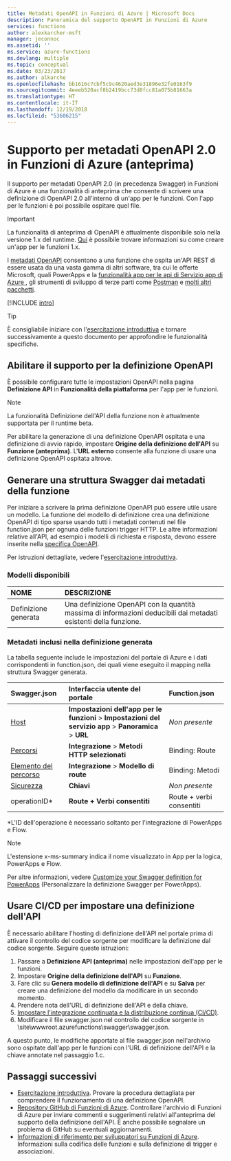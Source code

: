 ```yaml
---
title: Metadati OpenAPI in Funzioni di Azure | Microsoft Docs
description: Panoramica del supporto OpenAPI in Funzioni di Azure
services: functions
author: alexkarcher-msft
manager: jeconnoc
ms.assetid: ''
ms.service: azure-functions
ms.devlang: multiple
ms.topic: conceptual
ms.date: 03/23/2017
ms.author: alkarche
ms.openlocfilehash: bb1616c7cbf5c9c4620aed3e31896e32fe0163f9
ms.sourcegitcommit: 4eeeb520acf8b2419bcc73d8fcc81a075b81663a
ms.translationtype: HT
ms.contentlocale: it-IT
ms.lasthandoff: 12/19/2018
ms.locfileid: "53606215"
---
```

# <a name="openapi-20-metadata-support-in-azure-functions-preview"></a>Supporto per metadati OpenAPI 2.0 in Funzioni di Azure (anteprima)
Il supporto per metadati OpenAPI 2.0 (in precedenza Swagger) in Funzioni di Azure è una funzionalità di anteprima che consente di scrivere una definizione di OpenAPI 2.0 all'interno di un'app per le funzioni. Con l'app per le funzioni è poi possibile ospitare quel file.

> [!IMPORTANT]
> La funzionalità di anteprima di OpenAPI è attualmente disponibile solo nella versione 1.x del runtime. [Qui](./functions-versions.md#creating-1x-apps) è possibile trovare informazioni su come creare un'app per le funzioni 1.x.

I [metadati OpenAPI](https://swagger.io/) consentono a una funzione che ospita un'API REST di essere usata da una vasta gamma di altri software, tra cui le offerte Microsoft, quali PowerApps e la [funzionalità app per le api di Servizio app di Azure ](../app-service/overview.md), gli strumenti di sviluppo di terze parti come [Postman](https://www.getpostman.com/docs/importing_swagger) e [molti altri pacchetti](https://swagger.io/tools/).

[!INCLUDE [intro](../../includes/functions-bindings-intro.md)]

>[!TIP]
>È consigliabile iniziare con l'[esercitazione introduttiva](./functions-api-definition-getting-started.md) e tornare successivamente a questo documento per approfondire le funzionalità specifiche.

## <a name="enable"></a>Abilitare il supporto per la definizione OpenAPI
È possibile configurare tutte le impostazioni OpenAPI nella pagina **Definizione API** in **Funzionalità della piattaforma** per l'app per le funzioni.

> [!NOTE]
> La funzionalità Definizione dell'API della funzione non è attualmente supportata per il runtime beta.

Per abilitare la generazione di una definizione OpenAPI ospitata e una definizione di avvio rapido, impostare **Origine della definizione dell'API** su **Funzione (anteprima)**. L'**URL esterno** consente alla funzione di usare una definizione OpenAPI ospitata altrove.

## <a name="generate-definition"></a>Generare una struttura Swagger dai metadati della funzione
Per iniziare a scrivere la prima definizione OpenAPI può essere utile usare un modello. La funzione del modello di definizione crea una definizione OpenAPI di tipo sparse usando tutti i metadati contenuti nel file function.json per ognuna delle funzioni trigger HTTP. Le altre informazioni relative all'API, ad esempio i modelli di richiesta e risposta, devono essere inserite nella [specifica OpenAPI](https://swagger.io/specification/).

Per istruzioni dettagliate, vedere l'[esercitazione introduttiva](./functions-api-definition-getting-started.md).

### <a name="templates"></a>Modelli disponibili

|NOME| DESCRIZIONE |
|:-----|:-----|
|Definizione generata|Una definizione OpenAPI con la quantità massima di informazioni deducibili dai metadati esistenti della funzione.|

### <a name="quickstart-details"></a>Metadati inclusi nella definizione generata

La tabella seguente include le impostazioni del portale di Azure e i dati corrispondenti in function.json, dei quali viene eseguito il mapping nella struttura Swagger generata.

|Swagger.json|Interfaccia utente del portale|Function.json|
|:----|:-----|:-----|
|[Host](https://swagger.io/specification/#fixed-fields-15)|**Impostazioni dell'app per le funzioni** > **Impostazioni del servizio app** > **Panoramica** > **URL**|*Non presente*
|[Percorsi](https://swagger.io/specification/#paths-object-29)|**Integrazione** > **Metodi HTTP selezionati**|Binding: Route
|[Elemento del percorso](https://swagger.io/specification/#path-item-object-32)|**Integrazione** > **Modello di route**|Binding: Metodi
|[Sicurezza](https://swagger.io/specification/#security-scheme-object-112)|**Chiavi**|*Non presente*|
|operationID*|**Route + Verbi consentiti**|Route + verbi consentiti|

\*L'ID dell'operazione è necessario soltanto per l'integrazione di PowerApps e Flow.
> [!NOTE]
> L'estensione x-ms-summary indica il nome visualizzato in App per la logica, PowerApps e Flow.
>
> Per altre informazioni, vedere [Customize your Swagger definition for PowerApps](https://powerapps.microsoft.com/tutorials/customapi-how-to-swagger/) (Personalizzare la definizione Swagger per PowerApps).

## <a name="CICD"></a>Usare CI/CD per impostare una definizione dell'API

 È necessario abilitare l'hosting di definizione dell'API nel portale prima di attivare il controllo del codice sorgente per modificare la definizione dal codice sorgente. Seguire queste istruzioni:

1. Passare a **Definizione API (anteprima)** nelle impostazioni dell'app per le funzioni.
  1. Impostare **Origine della definizione dell'API** su **Funzione**.
  1. Fare clic su **Genera modello di definizione dell'API** e su **Salva** per creare una definizione del modello da modificare in un secondo momento.
  1. Prendere nota dell'URL di definizione dell'API e della chiave.
1. [Impostare l'integrazione continuata e la distribuzione continua (CI/CD)](https://docs.microsoft.com/azure/azure-functions/functions-continuous-deployment#continuous-deployment-requirements).
2. Modificare il file swagger.json nel controllo del codice sorgente in \site\wwwroot\.azurefunctions\swagger\swagger.json.

A questo punto, le modifiche apportate al file swagger.json nell'archivio sono ospitate dall'app per le funzioni con l'URL di definizione dell'API e la chiave annotate nel passaggio 1.c.

## <a name="next-steps"></a>Passaggi successivi
* [Esercitazione introduttiva](functions-api-definition-getting-started.md). Provare la procedura dettagliata per comprendere il funzionamento di una definizione OpenAPI.
* [Repository GitHub di Funzioni di Azure](https://github.com/Azure/Azure-Functions/). Controllare l'archivio di Funzioni di Azure per inviare commenti e suggerimenti relativi all'anteprima del supporto della definizione dell'API. È anche possibile segnalare un problema di GitHub su eventuali aggiornamenti.
* [Informazioni di riferimento per sviluppatori su Funzioni di Azure](functions-reference.md). Informazioni sulla codifica delle funzioni e sulla definizione di trigger e associazioni.
